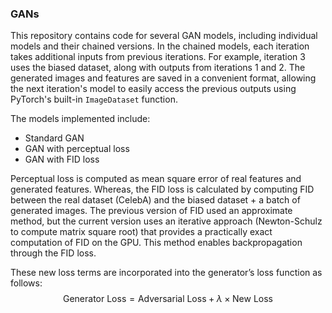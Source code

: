 ### GANs

This repository contains code for several GAN models, including individual models and their chained versions. In the chained models, each iteration takes additional inputs from previous iterations. For example, iteration 3 uses the biased dataset, along with outputs from iterations 1 and 2. The generated images and features are saved in a convenient format, allowing the next iteration's model to easily access the previous outputs using PyTorch's built-in `ImageDataset` function.

The models implemented include:
- Standard GAN
- GAN with perceptual loss
- GAN with FID loss

Perceptual loss is computed as mean square error of real features and generated features. Whereas, the FID loss is calculated by computing FID between the real dataset (CelebA) and the biased dataset + a batch of generated images. The previous version of FID used an approximate method, but the current version uses an iterative approach (Newton-Schulz to compute matrix square root) that provides a practically exact computation of FID on the GPU. This method enables backpropagation through the FID loss.

These new loss terms are incorporated into the generator’s loss function as follows:
$$
\text{Generator Loss} = \text{Adversarial Loss} + \lambda \times \text{New Loss}
$$
